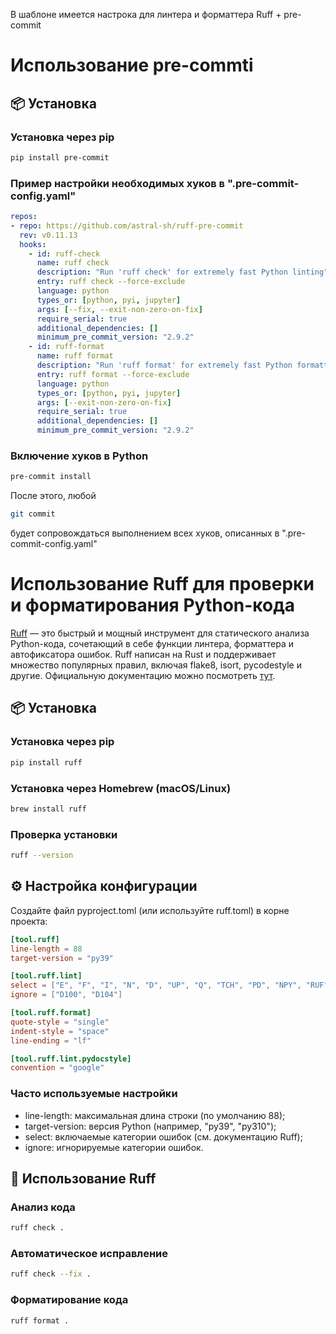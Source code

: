 В шаблоне имеется настрока для линтера и форматтера Ruff + pre-commit

# Использование pre-commti
## 📦 Установка

### Установка через pip

```bash
pip install pre-commit
```

### Пример настройки необходимых хуков в ".pre-commit-config.yaml"

```yaml
repos:
- repo: https://github.com/astral-sh/ruff-pre-commit
  rev: v0.11.13
  hooks:
    - id: ruff-check
      name: ruff check
      description: "Run 'ruff check' for extremely fast Python linting"
      entry: ruff check --force-exclude
      language: python
      types_or: [python, pyi, jupyter]
      args: [--fix, --exit-non-zero-on-fix]
      require_serial: true
      additional_dependencies: []
      minimum_pre_commit_version: "2.9.2"
    - id: ruff-format
      name: ruff format
      description: "Run 'ruff format' for extremely fast Python formatting"
      entry: ruff format --force-exclude
      language: python
      types_or: [python, pyi, jupyter]
      args: [--exit-non-zero-on-fix]
      require_serial: true
      additional_dependencies: []
      minimum_pre_commit_version: "2.9.2"
```
### Включение хуков в Python
```bash
pre-commit install
```
После этого, любой
 ```bash
 git commit
 ```
 будет сопровождаться выполнением всех хуков, описанных в ".pre-commit-config.yaml"
 
# Использование Ruff для проверки и форматирования Python-кода

[Ruff](https://github.com/astral-sh/ruff) — это быстрый и мощный инструмент для статического анализа Python-кода, сочетающий в себе функции линтера, форматтера и автофиксатора ошибок. Ruff написан на Rust и поддерживает множество популярных правил, включая flake8, isort, pycodestyle и другие. Официальную документацию можно посмотреть [тут](https://docs.astral.sh/ruff/).

## 📦 Установка

### Установка через pip

```bash
pip install ruff
```
### Установка через Homebrew (macOS/Linux)
```bash
brew install ruff
```
### Проверка установки
```bash
ruff --version
```

## ⚙️ Настройка конфигурации
Создайте файл pyproject.toml (или используйте ruff.toml) в корне проекта:
```toml
[tool.ruff]
line-length = 88
target-version = "py39"

[tool.ruff.lint]
select = ["E", "F", "I", "N", "D", "UP", "Q", "TCH", "PD", "NPY", "RUF"]
ignore = ["D100", "D104"]

[tool.ruff.format]
quote-style = "single"
indent-style = "space"
line-ending = "lf"

[tool.ruff.lint.pydocstyle]
convention = "google"
```
### Часто используемые настройки
* line-length: максимальная длина строки (по умолчанию 88);
* target-version: версия Python (например, "py39", "py310");
* select: включаемые категории ошибок (см. документацию Ruff);
* ignore: игнорируемые категории ошибок.

## 🧹 Использование Ruff
### Анализ кода
```bash
ruff check .
```
### Автоматическое исправление
```bash
ruff check --fix .
```
### Форматирование кода
```bash
ruff format .
```
